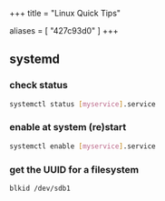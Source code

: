 +++
title = "Linux Quick Tips"

aliases = [
  "427c93d0"
]
+++

## systemd

### check status

```bash
systemctl status [myservice].service
```

### enable at system (re)start

```bash
systemctl enable [myservice].service
```

### get the UUID for a filesystem

```bash
blkid /dev/sdb1
```
